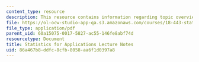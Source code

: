 ```yaml
---
content_type: resource
description: This resource contains information regarding topic overview.
file: https://ol-ocw-studio-app-qa.s3.amazonaws.com/courses/18-443-statistics-for-applications-spring-2015/86a467b8ddfc8cfb8058aa6f1d0397a8_MIT18_443S15_LEC_Overview.pdf
file_type: application/pdf
parent_uid: 60a15075-0017-5827-ac55-146fe8abf74d
resourcetype: Document
title: Statistics for Applications Lecture Notes
uid: 86a467b8-ddfc-8cfb-8058-aa6f1d0397a8
---
```

